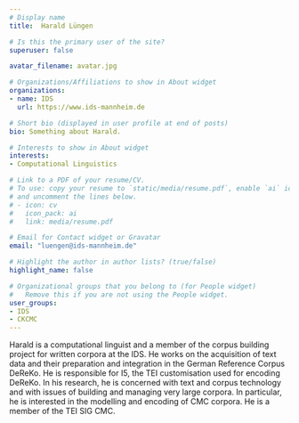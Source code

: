 ```yaml
---
# Display name
title:  Harald Lüngen

# Is this the primary user of the site?
superuser: false

avatar_filename: avatar.jpg

# Organizations/Affiliations to show in About widget
organizations:
- name: IDS
  url: https://www.ids-mannheim.de

# Short bio (displayed in user profile at end of posts)
bio: Something about Harald.

# Interests to show in About widget
interests:
- Computational Linguistics

# Link to a PDF of your resume/CV.
# To use: copy your resume to `static/media/resume.pdf`, enable `ai` icons in `params.toml`, 
# and uncomment the lines below.
# - icon: cv
#   icon_pack: ai
#   link: media/resume.pdf

# Email for Contact widget or Gravatar
email: "luengen@ids-mannheim.de"

# Highlight the author in author lists? (true/false)
highlight_name: false

# Organizational groups that you belong to (for People widget)
#   Remove this if you are not using the People widget.
user_groups:
- IDS
- CKCMC 
---
```


Harald is a computational linguist and a member of the corpus building project for written corpora at the IDS. He works on the acquisition of text data and their preparation and integration in the German Reference Corpus DeReKo. He is responsible for I5, the TEI customisation used for encoding DeReKo. In his research, he is concerned with text and corpus technology and with issues of building and managing very large corpora. In particular, he is interested in the modelling and encoding of CMC corpora. He is a member of the TEI SIG CMC. 
